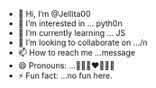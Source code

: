 - 👋 Hi, I’m @Jellita00
- 👀 I’m interested in ... pyth0n
- 🌱 I’m currently learning ... JS
- 💞️ I’m looking to collaborate on .../n
- 📫 How to reach me ...message
- 😄 Pronouns: ...🐓🔥😂❤️💙📌😡
- ⚡ Fun fact: ...no fun here.

<!---
Jellita00/Jellita00 is a ✨ special ✨ repository because its `README.md` (this file) appears on your GitHub profile.
You can click the Preview link to take a look at your changes.
--->
